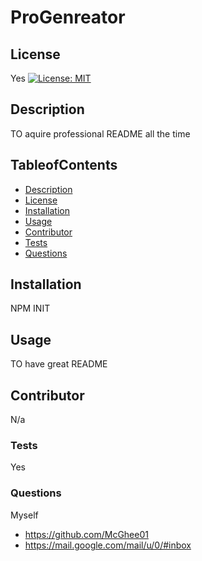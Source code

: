 # ProGenreator

  ## License
  Yes
  [![License: MIT](https://img.shields.io/badge/License-MIT-yellow.svg)](https://opensource.org/licenses/MIT)

  ## Description
   TO aquire professional README all the time

  ## TableofContents
      
  - [Description](#description)
  - [License](#license)
  - [Installation](#installation)
  - [Usage](#usage)
  - [Contributor](#contributor)
  - [Tests](#tests)
  - [Questions](#questions)
   
  ## Installation
   NPM INIT

  ## Usage
   TO have great README

  ## Contributor
   N/a

  ### Tests
   Yes

   ### Questions
   Myself
   * https://github.com/McGhee01
   * https://mail.google.com/mail/u/0/#inbox
   
